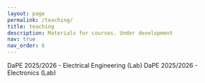 ```yaml
---
layout: page
permalink: /teaching/
title: teaching
description: Materials for courses. Under development
nav: true
nav_order: 6
---
```


DaPE 2025/2026 - Electrical Engineering (Lab)
DaPE 2025/2026 - Electronics (Lab)
